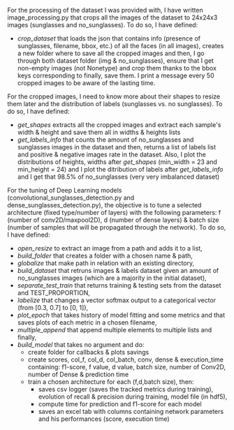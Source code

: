 For the processing of the dataset I was provided with, I have written image_processing.py that crops all the images of the dataset to 24x24x3 images (sunglasses and no_sunglasses).
To do so, I have defined:
* *crop_dataset* that loads the json that contains info (presence of sunglasses, filename, bbox, etc.) of all the faces (in all images), creates a new folder where to save all the cropped images and then, I go through both dataset folder (img & no_sunglasses), ensure that I get non-empty images (not Nonetype) and crop them thanks to the bbox keys corresponding to finally, save them. I print a message every 50 cropped images to be aware of the lasting time.

For the cropped images, I need to know more about their shapes to resize them later and the distribution of labels (sunglasses vs. no sunglasses). 
To do so,  I have defined:
* *get_shapes* extracts all the cropped images and extract each sample's width & height and save them all in widths & heights lists 
* *get_labels_info* that counts the amount of no_sunglasses and sunglasses images in the dataset and then, returns a list of labels list and positive & negative images rate in the dataset.
Also, I plot the distributions of heights, widths after *get_shapes* (min_width = 23 and min_height = 24) and I plot the ditribution of labels after *get_labels_info* and I get that 98.5% of no_sunglasses (very very imbalanced dataset)

For the tuning of Deep Learning models (convolutional_sunglasses_detection.py and dense_sunglasses_detection.py), the objective is to tune a selected architecture (fixed type/number of layers) with the following parameters: f (number of conv2D/maxpool2D), d (number of dense layers) & batch size (number of samples that will be propagated through the network). 
To do so, I have defined: 
* *open_resize* to extract an image from a path and adds it to a list, 
* *build_folder* that creates a folder with a chosen name & path, 
* *globalize* that make path in relation with an existing directory, 
* *build_dataset* that retruns images & labels dataset given an amount of no_sunglasses images (which are a majority in the initial dataset), 
* *separate_test_train* that returns training & testing sets from the dataset and TEST_PROPORTION, 
* *labelize* that changes a vector softmax output to a categorical vector (from [0.3, 0.7] to [0, 1]), 
* *plot_epoch* that takes history of model fitting and some metrics and that saves plots of each metric in a chosen filename, 
* *multiple_append* that append multiple elements to multiple lists and finally, 
* *build_model* that takes no argument and do:
  * create folder for callbacks & plots savings
  * create scores, col_f, col_d, col_batch, conv, dense & execution_time containing: f1-score, f value, d value, batch size, number of Conv2D, number of Dense & prediction time
  * train a chosen architecture for each (f,d,batch size), then:
    * saves csv logger (saves the tracked metrics during training), evolution of recall & precision during training, model file (in hdf5), 
    * compute time for prediction and f1-score for each model
    * saves an excel tab with columns containing network parameters and his performances (score, execution time)
